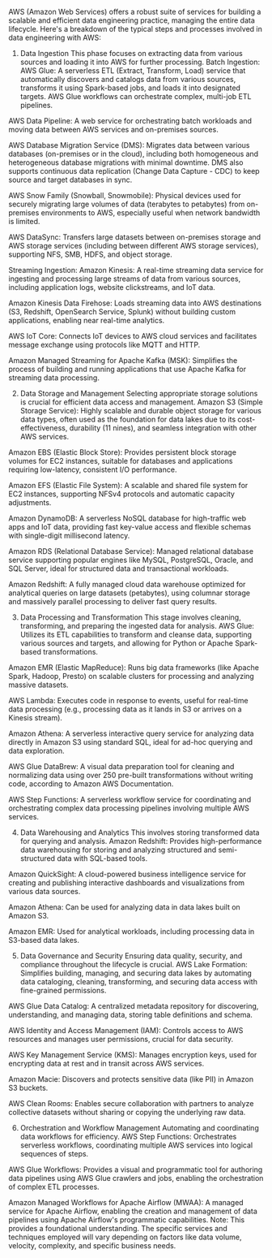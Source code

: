 AWS (Amazon Web Services) offers a robust suite of services for building a scalable and efficient data engineering practice, managing the entire data lifecycle. 
Here's a breakdown of the typical steps and processes involved in data engineering with AWS: 

1. Data Ingestion
This phase focuses on extracting data from various sources and loading it into AWS for further processing. 
Batch Ingestion:
AWS Glue: A serverless ETL (Extract, Transform, Load) service that automatically discovers and catalogs data from various sources, transforms it using Spark-based jobs,
and loads it into designated targets. AWS Glue workflows can orchestrate complex, multi-job ETL pipelines.

AWS Data Pipeline: A web service for orchestrating batch workloads and moving data between AWS services and on-premises sources.

AWS Database Migration Service (DMS): Migrates data between various databases (on-premises or in the cloud), including both homogeneous and heterogeneous database 
migrations with minimal downtime. DMS also supports continuous data replication (Change Data Capture - CDC) to keep source and target databases in sync.

AWS Snow Family (Snowball, Snowmobile): Physical devices used for securely migrating large volumes of data (terabytes to petabytes) from on-premises environments to AWS, 
especially useful when network bandwidth is limited.

AWS DataSync: Transfers large datasets between on-premises storage and AWS storage services (including between different AWS storage services), supporting NFS, SMB, HDFS, 
and object storage.

Streaming Ingestion:
Amazon Kinesis: A real-time streaming data service for ingesting and processing large streams of data from various sources, including application logs, website clickstreams, 
and IoT data.

Amazon Kinesis Data Firehose: Loads streaming data into AWS destinations (S3, Redshift, OpenSearch Service, Splunk) without building custom applications, enabling near 
real-time analytics.

AWS IoT Core: Connects IoT devices to AWS cloud services and facilitates message exchange using protocols like MQTT and HTTP.

Amazon Managed Streaming for Apache Kafka (MSK): Simplifies the process of building and running applications that use Apache Kafka for streaming data processing. 

2. Data Storage and Management
Selecting appropriate storage solutions is crucial for efficient data access and management. 
Amazon S3 (Simple Storage Service): Highly scalable and durable object storage for various data types, often used as the foundation for data lakes due to its cost-effectiveness,
durability (11 nines), and seamless integration with other AWS services.

Amazon EBS (Elastic Block Store): Provides persistent block storage volumes for EC2 instances, suitable for databases and applications requiring low-latency, consistent 
I/O performance.

Amazon EFS (Elastic File System): A scalable and shared file system for EC2 instances, supporting NFSv4 protocols and automatic capacity adjustments.

Amazon DynamoDB: A serverless NoSQL database for high-traffic web apps and IoT data, providing fast key-value access and flexible schemas with single-digit millisecond latency.

Amazon RDS (Relational Database Service): Managed relational database service supporting popular engines like MySQL, PostgreSQL, Oracle, and SQL Server, ideal for structured data 
and transactional workloads.

Amazon Redshift: A fully managed cloud data warehouse optimized for analytical queries on large datasets (petabytes), using columnar storage and massively parallel processing to 
deliver fast query results. 

3. Data Processing and Transformation
This stage involves cleaning, transforming, and preparing the ingested data for analysis. 
AWS Glue: Utilizes its ETL capabilities to transform and cleanse data, supporting various sources and targets, and allowing for Python or Apache Spark-based transformations.

Amazon EMR (Elastic MapReduce): Runs big data frameworks (like Apache Spark, Hadoop, Presto) on scalable clusters for processing and analyzing massive datasets.

AWS Lambda: Executes code in response to events, useful for real-time data processing (e.g., processing data as it lands in S3 or arrives on a Kinesis stream).

Amazon Athena: A serverless interactive query service for analyzing data directly in Amazon S3 using standard SQL, ideal for ad-hoc querying and data exploration.

AWS Glue DataBrew: A visual data preparation tool for cleaning and normalizing data using over 250 pre-built transformations without writing code, according to Amazon AWS Documentation.

AWS Step Functions: A serverless workflow service for coordinating and orchestrating complex data processing pipelines involving multiple AWS services. 

4. Data Warehousing and Analytics
This involves storing transformed data for querying and analysis. 
Amazon Redshift: Provides high-performance data warehousing for storing and analyzing structured and semi-structured data with SQL-based tools.

Amazon QuickSight: A cloud-powered business intelligence service for creating and publishing interactive dashboards and visualizations from various data sources.

Amazon Athena: Can be used for analyzing data in data lakes built on Amazon S3.

Amazon EMR: Used for analytical workloads, including processing data in S3-based data lakes. 

5. Data Governance and Security
Ensuring data quality, security, and compliance throughout the lifecycle is crucial. 
AWS Lake Formation: Simplifies building, managing, and securing data lakes by automating data cataloging, cleaning, transforming, and securing data access with fine-grained permissions.

AWS Glue Data Catalog: A centralized metadata repository for discovering, understanding, and managing data, storing table definitions and schema.

AWS Identity and Access Management (IAM): Controls access to AWS resources and manages user permissions, crucial for data security.

AWS Key Management Service (KMS): Manages encryption keys, used for encrypting data at rest and in transit across AWS services.

Amazon Macie: Discovers and protects sensitive data (like PII) in Amazon S3 buckets.

AWS Clean Rooms: Enables secure collaboration with partners to analyze collective datasets without sharing or copying the underlying raw data. 

6. Orchestration and Workflow Management
Automating and coordinating data workflows for efficiency. 
AWS Step Functions: Orchestrates serverless workflows, coordinating multiple AWS services into logical sequences of steps.

AWS Glue Workflows: Provides a visual and programmatic tool for authoring data pipelines using AWS Glue crawlers and jobs, enabling the orchestration of complex ETL processes.

Amazon Managed Workflows for Apache Airflow (MWAA): A managed service for Apache Airflow, enabling the creation and management of data pipelines using Apache Airflow's programmatic capabilities. 
Note: This provides a foundational understanding. The specific services and techniques employed will vary depending on factors like data volume, velocity, complexity, and specific business needs.


